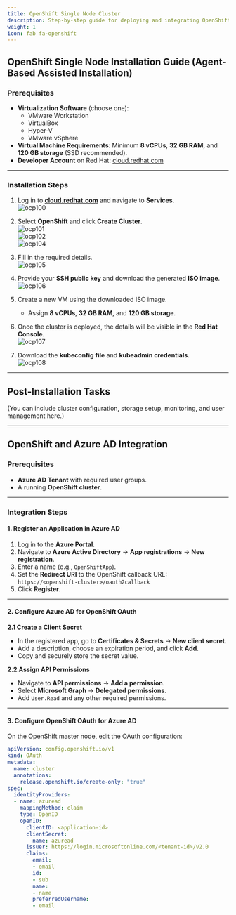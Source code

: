 ```yaml
---
title: OpenShift Single Node Cluster
description: Step-by-step guide for deploying and integrating OpenShift Single Node clusters.
weight: 1
icon: fab fa-openshift
---
```


## OpenShift Single Node Installation Guide (Agent-Based Assisted Installation)

### Prerequisites
- **Virtualization Software** (choose one):
  - VMware Workstation  
  - VirtualBox  
  - Hyper-V  
  - VMware vSphere  
- **Virtual Machine Requirements**: Minimum **8 vCPUs**, **32 GB RAM**, and **120 GB storage** (SSD recommended).  
- **Developer Account** on Red Hat: [cloud.redhat.com](https://cloud.redhat.com)

---

### Installation Steps

1. Log in to **[cloud.redhat.com](https://cloud.redhat.com)** and navigate to **Services**.  
   ![ocp100](/images/ocp100.png)

2. Select **OpenShift** and click **Create Cluster**.  
   ![ocp101](/images/ocp101.png)  
   ![ocp102](/images/ocp102.png)  
   ![ocp104](/images/ocp104.png)

3. Fill in the required details.  
   ![ocp105](/images/ocp105.png)

4. Provide your **SSH public key** and download the generated **ISO image**.  
   ![ocp106](/images/ocp106.png)

5. Create a new VM using the downloaded ISO image.  
   - Assign **8 vCPUs**, **32 GB RAM**, and **120 GB storage**.  

6. Once the cluster is deployed, the details will be visible in the **Red Hat Console**.  
   ![ocp107](/images/ocp107.png)

7. Download the **kubeconfig file** and **kubeadmin credentials**.  
   ![ocp108](/images/ocp108.png)

---

## Post-Installation Tasks

(You can include cluster configuration, storage setup, monitoring, and user management here.)

---

## OpenShift and Azure AD Integration

### Prerequisites
- **Azure AD Tenant** with required user groups.  
- A running **OpenShift cluster**.  

---

### Integration Steps

#### 1. Register an Application in Azure AD
1. Log in to the **Azure Portal**.  
2. Navigate to **Azure Active Directory** → **App registrations** → **New registration**.  
3. Enter a name (e.g., `OpenShiftApp`).  
4. Set the **Redirect URI** to the OpenShift callback URL:  
   `https://<openshift-cluster>/oauth2callback`  
5. Click **Register**.  

---

#### 2. Configure Azure AD for OpenShift OAuth

**2.1 Create a Client Secret**  
- In the registered app, go to **Certificates & Secrets** → **New client secret**.  
- Add a description, choose an expiration period, and click **Add**.  
- Copy and securely store the secret value.  

**2.2 Assign API Permissions**  
- Navigate to **API permissions** → **Add a permission**.  
- Select **Microsoft Graph** → **Delegated permissions**.  
- Add `User.Read` and any other required permissions.  

---

#### 3. Configure OpenShift OAuth for Azure AD

On the OpenShift master node, edit the OAuth configuration:

```yaml
apiVersion: config.openshift.io/v1
kind: OAuth
metadata:
  name: cluster
  annotations:
    release.openshift.io/create-only: "true"
spec:
  identityProviders:
  - name: azuread
    mappingMethod: claim
    type: OpenID
    openID:
      clientID: <application-id>
      clientSecret:
        name: azuread
      issuer: https://login.microsoftonline.com/<tenant-id>/v2.0
      claims:
        email:
        - email
        id:
        - sub
        name:
        - name
        preferredUsername:
        - email
```